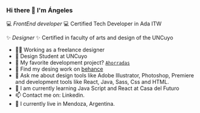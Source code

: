 ### Hi there 👋 I'm **Ángeles**

💻 _FrontEnd developer_ 💻
Certified Tech Developer
in Ada ITW

✨ _Designer_ ✨
Certified in faculty of arts and design of the UNCuyo

- 👨‍💻 Working as a freelance designer
- 🎨 Design Student at UNCuyo
- 🎐 My favorite development project? [`Ahorradas`](https://ruthponteprino.github.io/ahorradas/)
- 🎡 Find my desing work on [behance](https://www.behance.net/angelesgp)
- 💬 Ask me about design tools like Adobe Illustrator, Photoshop, Premiere and development tools like React, Java, Sass, Css and HTML.
- 🌱 I am currently learning Java Script and React at Casa del Futuro
- 📫 Contact me on: Linkedin.
- 🗻 I currently live in Mendoza, Argentina.
